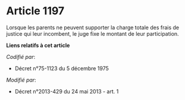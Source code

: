 # Article 1197

Lorsque les  parents ne peuvent supporter la charge totale des frais de justice qui leur incombent, le juge fixe le montant
de leur participation.

**Liens relatifs à cet article**

_Codifié par_:

  - Décret n°75-1123 du 5 décembre 1975

_Modifié par_:

  - Décret n°2013-429 du 24 mai 2013 - art. 1
